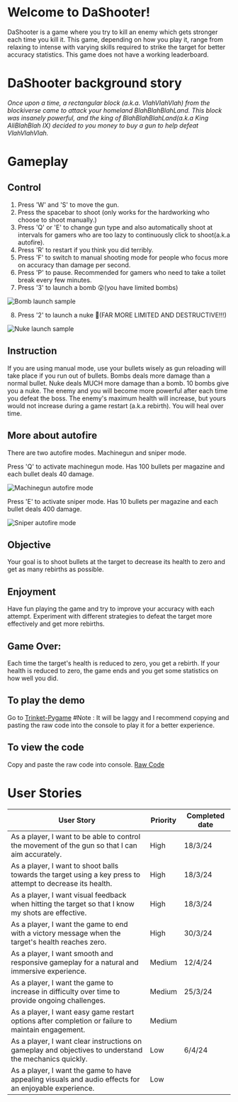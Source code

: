 # Welcome to DaShooter!
DaShooter is a game where you try to kill an enemy which gets stronger each time you kill it. This game, depending on how you play it, range from relaxing to intense with varying skills required to strike the target for better accuracy statistics. This game does not have a working leaderboard.

# DaShooter background story

  *Once upon a time, a rectangular block (a.k.a. VlahVlahVlah) from the blockiverse came to attack your homeland BlahBlahBlahLand. This block was insanely powerful, and the king of BlahBlahBlahLand(a.k.a King AliBlahBlah IX) decided to you money to buy a gun to help defeat VlahVlahVlah.*

# Gameplay

## Control
1. Press 'W' and 'S' to move the gun.
2. Press the spacebar to shoot (only works for the hardworking who choose to shoot manually.)
3. Press 'Q' or 'E' to change gun type and also automatically shoot at intervals for gamers who are too lazy to continuously click to shoot(a.k.a autofire).
4. Press 'R' to restart if you think you did terribly.
5. Press 'F' to switch to manual shooting mode for people who focus more on accuracy than damage per second.
6. Press 'P' to pause. Recommended for gamers who need to take a toilet break every few minutes.
7. Press '3' to launch a bomb 😲(you have limited bombs)
   
![Bomb launch sample](https://media.giphy.com/media/lhpYRmQmDH3VWNIA3l/giphy.gif)

8. Press '2' to launch a nuke 🤯(FAR MORE LIMITED AND DESTRUCTIVE!!!)

![Nuke launch sample](https://media.giphy.com/media/v1.Y2lkPTc5MGI3NjExdDB0emRscWdkOW82OXc1Z21ieDV4cGp3bjVkdTF6b2ZpcGRiOW5yZiZlcD12MV9pbnRlcm5hbF9naWZfYnlfaWQmY3Q9Zw/J6uAS2ePmmRn8k6BND/giphy.gif)
   
## Instruction
If you are using manual mode, use your bullets wisely as gun reloading will take place if you run out of bullets.
Bombs deals more damage than a normal bullet.
Nuke deals MUCH more damage than a bomb.
10 bombs give you a nuke.
The enemy and you will become more powerful after each time you defeat the boss.
The enemy's maximum health will increase, but yours would not increase during a game restart (a.k.a rebirth).
You will heal over time.

## More about autofire
There are two autofire modes. Machinegun and sniper mode.

Press 'Q' to activate machinegun mode. Has 100 bullets per magazine and each bullet deals 40 damage.

![Machinegun autofire mode](https://media.giphy.com/media/qkziGm1cEEP8WGy27e/giphy.gif)

Press 'E' to activate sniper mode. Has 10 bullets per magazine and each bullet deals 400 damage.

![Sniper autofire mode](https://media.giphy.com/media/p5bsOPkVGlmQbmf55z/giphy.gif)

## Objective
Your goal is to shoot bullets at the target to decrease its health to zero and get as many rebirths as possible.   

## Enjoyment
Have fun playing the game and try to improve your accuracy with each attempt.
Experiment with different strategies to defeat the target more effectively and get more rebirths.

## Game Over:
Each time the target's health is reduced to zero, you get a rebirth.
If your health is reduced to zero, the game ends and you get some statistics on how well you did.

## To play the demo
Go to [Trinket-Pygame](https://Trinket.io/pygame) #Note : It will be laggy and I recommend copying and pasting the raw code into the console to play it for a better experience.

## To view the code
Copy and paste the raw code into console.  [Raw Code](https://raw.githubusercontent.com/nathan-coder-learn/DaShooter/main/Nathan.py)


# User Stories
| User Story                                                                                                 | Priority | Completed date  |
|------------------------------------------------------------------------------------------------------------|----------|-----------------|
| As a player, I want to be able to control the movement of the gun so that I can aim accurately.            | High     | 18/3/24         |
| As a player, I want to shoot balls towards the target using a key press to attempt to decrease its health. | High     | 18/3/24         | 
| As a player, I want visual feedback when hitting the target so that I know my shots are effective.         | High     | 18/3/24         | 
| As a player, I want the game to end with a victory message when the target's health reaches zero.          | High     | 30/3/24         |  
| As a player, I want smooth and responsive gameplay for a natural and immersive experience.                 | Medium   | 12/4/24         |
| As a player, I want the game to increase in difficulty over time to provide ongoing challenges.            | Medium   | 25/3/24         | 
| As a player, I want easy game restart options after completion or failure to maintain engagement.          | Medium   |                 | 
| As a player, I want clear instructions on gameplay and objectives to understand the mechanics quickly.     | Low      | 6/4/24          |
| As a player, I want the game to have appealing visuals and audio effects for an enjoyable experience.      | Low      |                 | 



